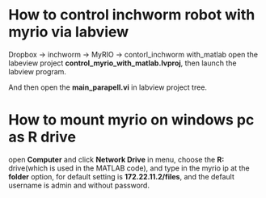 # How to control inchworm robot with myrio via labview

Dropbox -> inchworm -> MyRIO -> contorl_inchworm with_matlab
open the labeview project **control_myrio_with_matlab.lvproj**,
then launch the labview program.

And then open the **main_parapell.vi** in labview project tree.


# How to mount myrio on windows pc as R drive

open __Computer__ and click __Network Drive__ in menu, 
choose the __R:__ drive(which is used in the MATLAB code), 
and type in the myrio ip at the __folder__ option, 
for default setting is __172.22.11.2/files__, 
and the default username is admin and without password.


